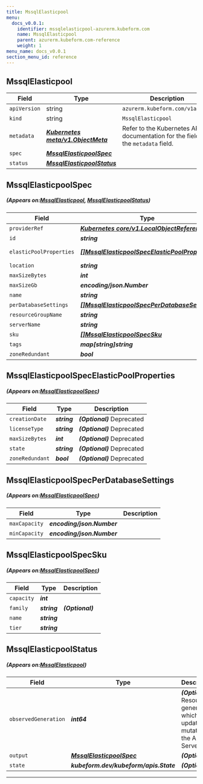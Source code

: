 ```yaml
---
title: MssqlElasticpool
menu:
  docs_v0.0.1:
    identifier: mssqlelasticpool-azurerm.kubeform.com
    name: MssqlElasticpool
    parent: azurerm.kubeform.com-reference
    weight: 1
menu_name: docs_v0.0.1
section_menu_id: reference
---
```


## MssqlElasticpool
| Field | Type | Description |
| ------ | ----- | ----------- |
| `apiVersion` | string | `azurerm.kubeform.com/v1alpha1` |
|    `kind` | string | `MssqlElasticpool` |
| `metadata` | ***[Kubernetes meta/v1.ObjectMeta](https://kubernetes.io/docs/reference/generated/kubernetes-api/v1.13/#objectmeta-v1-meta)***|Refer to the Kubernetes API documentation for the fields of the `metadata` field.|
| `spec` | ***[MssqlElasticpoolSpec](#MssqlElasticpoolSpec)***||
| `status` | ***[MssqlElasticpoolStatus](#MssqlElasticpoolStatus)***||
## MssqlElasticpoolSpec
##### (Appears on:[MssqlElasticpool](#MssqlElasticpool), [MssqlElasticpoolStatus](#MssqlElasticpoolStatus))
| Field | Type | Description |
| ------ | ----- | ----------- |
| `providerRef` | ***[Kubernetes core/v1.LocalObjectReference](https://kubernetes.io/docs/reference/generated/kubernetes-api/v1.13/#localobjectreference-v1-core)***||
| `id` | ***string***||
| `elasticPoolProperties` | ***[[]MssqlElasticpoolSpecElasticPoolProperties](#MssqlElasticpoolSpecElasticPoolProperties)***| ***(Optional)*** Deprecated|
| `location` | ***string***||
| `maxSizeBytes` | ***int***| ***(Optional)*** |
| `maxSizeGb` | ***encoding/json.Number***| ***(Optional)*** |
| `name` | ***string***||
| `perDatabaseSettings` | ***[[]MssqlElasticpoolSpecPerDatabaseSettings](#MssqlElasticpoolSpecPerDatabaseSettings)***||
| `resourceGroupName` | ***string***||
| `serverName` | ***string***||
| `sku` | ***[[]MssqlElasticpoolSpecSku](#MssqlElasticpoolSpecSku)***||
| `tags` | ***map[string]string***| ***(Optional)*** |
| `zoneRedundant` | ***bool***| ***(Optional)*** |
## MssqlElasticpoolSpecElasticPoolProperties
##### (Appears on:[MssqlElasticpoolSpec](#MssqlElasticpoolSpec))
| Field | Type | Description |
| ------ | ----- | ----------- |
| `creationDate` | ***string***| ***(Optional)*** Deprecated|
| `licenseType` | ***string***| ***(Optional)*** Deprecated|
| `maxSizeBytes` | ***int***| ***(Optional)*** Deprecated|
| `state` | ***string***| ***(Optional)*** Deprecated|
| `zoneRedundant` | ***bool***| ***(Optional)*** Deprecated|
## MssqlElasticpoolSpecPerDatabaseSettings
##### (Appears on:[MssqlElasticpoolSpec](#MssqlElasticpoolSpec))
| Field | Type | Description |
| ------ | ----- | ----------- |
| `maxCapacity` | ***encoding/json.Number***||
| `minCapacity` | ***encoding/json.Number***||
## MssqlElasticpoolSpecSku
##### (Appears on:[MssqlElasticpoolSpec](#MssqlElasticpoolSpec))
| Field | Type | Description |
| ------ | ----- | ----------- |
| `capacity` | ***int***||
| `family` | ***string***| ***(Optional)*** |
| `name` | ***string***||
| `tier` | ***string***||
## MssqlElasticpoolStatus
##### (Appears on:[MssqlElasticpool](#MssqlElasticpool))
| Field | Type | Description |
| ------ | ----- | ----------- |
| `observedGeneration` | ***int64***| ***(Optional)*** Resource generation, which is updated on mutation by the API Server.|
| `output` | ***[MssqlElasticpoolSpec](#MssqlElasticpoolSpec)***| ***(Optional)*** |
| `state` | ***kubeform.dev/kubeform/apis.State***| ***(Optional)*** |
---
